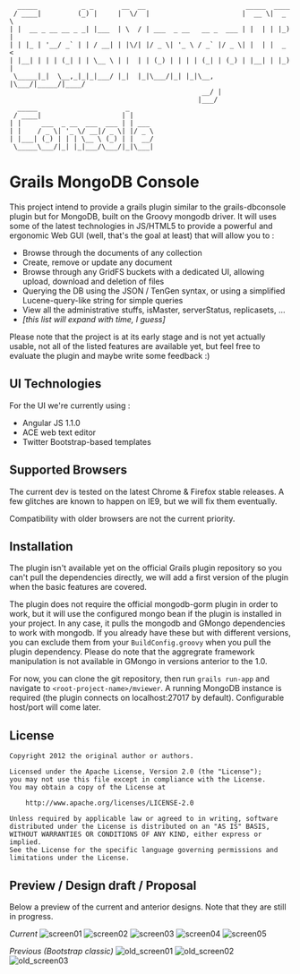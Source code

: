       _____           _ _       __  __                         _____  ____
     / ____|         (_) |     |  \/  |                       |  __ \|  _ \
    | |  __ _ __ __ _ _| |___  | \  / | ___  _ __   __ _  ___ | |  | | |_) |
    | | |_ | '__/ _` | | / __| | |\/| |/ _ \| '_ \ / _` |/ _ \| |  | |  _ <
    | |__| | | | (_| | | \__ \ | |  | | (_) | | | | (_| | (_) | |__| | |_) |
     \_____|_|  \__,_|_|_|___/ |_|  |_|\___/|_| |_|\__, |\___/|_____/|____/
                                                    __/ |
                                                   |___/
      _____                      _
     / ____|                    | |
    | |     ___  _ __  ___  ___ | | ___
    | |    / _ \| '_ \/ __|/ _ \| |/ _ \
    | |___| (_) | | | \__ \ (_) | |  __/
     \_____\___/|_| |_|___/\___/|_|\___|

# Grails MongoDB Console
This project intend to provide a grails plugin similar to the grails-dbconsole plugin but for MongoDB, built on the Groovy mongodb driver.
It will uses some of the latest technologies in JS/HTML5 to provide a powerful and ergonomic Web GUI (well, that's the goal at least) that will allow you to :
* Browse through the documents of any collection
* Create, remove or update any document
* Browse through any GridFS buckets with a dedicated UI, allowing upload, download and deletion of files
* Querying the DB using the JSON / TenGen syntax, or using a simplified Lucene-query-like string for simple queries
* View all the administrative stuffs, isMaster, serverStatus, replicasets, ...
* _[this list will expand with time, I guess]_

Please note that the project is at its early stage and is not yet actually usable, not all of the listed features are available yet,
but feel free to evaluate the plugin and maybe write some feedback :)

## UI Technologies
For the UI we're currently using :
* Angular JS 1.1.0
* ACE web text editor
* Twitter Bootstrap-based templates

## Supported Browsers
The current dev is tested on the latest Chrome & Firefox stable releases.
A few glitches are known to happen on IE9, but we will fix them eventually.

Compatibility with older browsers are not the current priority.

## Installation
The plugin isn't available yet on the official Grails plugin repository so you can't pull the dependencies directly, we will add a first version of the plugin when
the basic features are covered.

The plugin does not require the official mongodb-gorm plugin in order to work, but it will use the configured mongo bean if the plugin is installed in your project.
In any case, it pulls the mongodb and GMongo dependencies to work with mongodb. If you already have these but with different versions, you can exclude them from your ``BuildConfig.groovy``
when you pull the plugin dependency.
Please do note that the aggregrate framework manipulation is not available in GMongo in versions anterior to the 1.0.

For now, you can clone the git repository, then run ``grails run-app`` and navigate to ``<root-project-name>/mviewer``.
A running MongoDB instance is required (the plugin connects on localhost:27017 by default). Configurable host/port will come later.

## License

    Copyright 2012 the original author or authors.

    Licensed under the Apache License, Version 2.0 (the "License");
    you may not use this file except in compliance with the License.
    You may obtain a copy of the License at

        http://www.apache.org/licenses/LICENSE-2.0

    Unless required by applicable law or agreed to in writing, software
    distributed under the License is distributed on an "AS IS" BASIS,
    WITHOUT WARRANTIES OR CONDITIONS OF ANY KIND, either express or implied.
    See the License for the specific language governing permissions and
    limitations under the License.

## Preview / Design draft / Proposal
Below a preview of the current and anterior designs. Note that they are still in progress.

*Current*
![screen01](https://github.com/mstein/grails-mongodb-console/raw/master/web-app/images/gh/mongoviewer_scr01.JPG)
![screen02](https://github.com/mstein/grails-mongodb-console/raw/master/web-app/images/gh/mongoviewer_scr02.JPG)
![screen03](https://github.com/mstein/grails-mongodb-console/raw/master/web-app/images/gh/mongoviewer_scr03.JPG)
![screen04](https://github.com/mstein/grails-mongodb-console/raw/master/web-app/images/gh/mongoviewer_scr04.JPG)
![screen05](https://github.com/mstein/grails-mongodb-console/raw/master/web-app/images/gh/mongoviewer_scr05.JPG)

*Previous (Bootstrap classic)*
![old_screen01](https://github.com/mstein/grails-mongodb-console/raw/64472efca19290dffcf746ef59b2b087c1c9be70/web-app/images/gh/mongoviewer_scr01.JPG)
![old_screen02](https://github.com/mstein/grails-mongodb-console/raw/64472efca19290dffcf746ef59b2b087c1c9be70/web-app/images/gh/mongoviewer_scr02.JPG)
![old_screen03](https://github.com/mstein/grails-mongodb-console/raw/64472efca19290dffcf746ef59b2b087c1c9be70/web-app/images/gh/mongoviewer_scr03.JPG)

